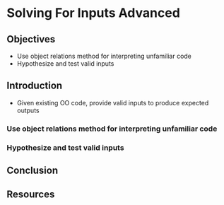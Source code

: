 # Solving For Inputs Advanced

## Objectives

- Use object relations method for interpreting unfamiliar code
- Hypothesize and test valid inputs

## Introduction

- Given existing OO code, provide valid inputs to produce expected outputs

### Use object relations method for interpreting unfamiliar code

### Hypothesize and test valid inputs

## Conclusion

## Resources
